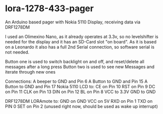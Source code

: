 # lora-1278-433-pager
An Arduino based pager with Nokia 5110 Display, receiving data via DRF1278DM

I used an Olimexino Nano, as it already operates at 3.3v, so no levelshifter is needed for the display and it has an SD-Card slot "on board". As it is based on a Leonardo it also has a full 2nd Serial connection, so software serial is not needed.

Button one is used to switch backlight on and off, and reset/delete all messages after a long press
Button two is used to see new Messages and iterate through new ones

Connections:
  A beeper to GND and Pin 6
  A Button to GND and Pin 15
  A Button to GND and Pin 17
  Nokia 5110 LCD to:
    CE  on Pin 10
    RST on Pin 9
    DC  on Pin 11
    CLK on Pin 13
    DIN on Pin 12
    BL  on Pin 8
    VCC to 3.3V
    GND to GND
  
  DRF1278DM LORAmote to:
    GND on GND
    VCC on 5V
    RXD on Pin 1
    TXD on PIN 0
    SET on Pin 2 (unused right now, should be used as wake up interrupt)
  
